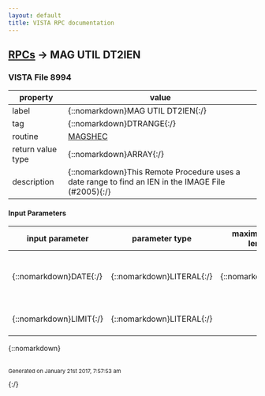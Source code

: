 ```yaml
---
layout: default
title: VISTA RPC documentation
---
```




## [RPCs](TableOfContent.md) &#8594; MAG UTIL DT2IEN 



### VISTA File 8994 


 property | value 
--- | --- 
 label | {::nomarkdown}MAG UTIL DT2IEN{:/}
 tag | {::nomarkdown}DTRANGE{:/}
 routine | [MAGSHEC](http://code.osehra.org/dox/Routine_MAGSHEC_source.html)
 return value type | {::nomarkdown}ARRAY{:/}
 description | {::nomarkdown}This Remote Procedure uses a date range to find an IEN in the IMAGE File (#2005){:/}

#### Input Parameters

| input parameter | parameter type | maximum data length | required | description | 
| --- | --- | --- | --- | --- | 
| {::nomarkdown}DATE{:/} | {::nomarkdown}LITERAL{:/} | {::nomarkdown}36{:/} | {::nomarkdown}true{:/} | {::nomarkdown}DATE for IMAGE file (#2005) IEN search by Image Saved Date{:/} | 
| {::nomarkdown}LIMIT{:/} | {::nomarkdown}LITERAL{:/} |  |  | {::nomarkdown}LIMIT - 0: LIMIT ONE YEAR RANGE        1: NONE{:/} | 

{::nomarkdown} <br/><br/><p style="font-size: 11px">Generated on January 21st 2017, 7:57:53 am</p>{:/}